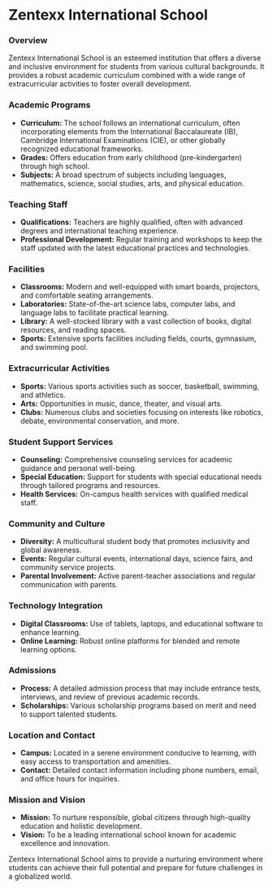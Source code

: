 # Zentexx International School 

### Overview
Zentexx International School is an esteemed institution that offers a diverse and inclusive environment for students from various cultural backgrounds. It provides a robust academic curriculum combined with a wide range of extracurricular activities to foster overall development.

### Academic Programs
- **Curriculum:** The school follows an international curriculum, often incorporating elements from the International Baccalaureate (IB), Cambridge International Examinations (CIE), or other globally recognized educational frameworks.
- **Grades:** Offers education from early childhood (pre-kindergarten) through high school.
- **Subjects:** A broad spectrum of subjects including languages, mathematics, science, social studies, arts, and physical education.

### Teaching Staff
- **Qualifications:** Teachers are highly qualified, often with advanced degrees and international teaching experience.
- **Professional Development:** Regular training and workshops to keep the staff updated with the latest educational practices and technologies.

### Facilities
- **Classrooms:** Modern and well-equipped with smart boards, projectors, and comfortable seating arrangements.
- **Laboratories:** State-of-the-art science labs, computer labs, and language labs to facilitate practical learning.
- **Library:** A well-stocked library with a vast collection of books, digital resources, and reading spaces.
- **Sports:** Extensive sports facilities including fields, courts, gymnasium, and swimming pool.

### Extracurricular Activities
- **Sports:** Various sports activities such as soccer, basketball, swimming, and athletics.
- **Arts:** Opportunities in music, dance, theater, and visual arts.
- **Clubs:** Numerous clubs and societies focusing on interests like robotics, debate, environmental conservation, and more.

### Student Support Services
- **Counseling:** Comprehensive counseling services for academic guidance and personal well-being.
- **Special Education:** Support for students with special educational needs through tailored programs and resources.
- **Health Services:** On-campus health services with qualified medical staff.

### Community and Culture
- **Diversity:** A multicultural student body that promotes inclusivity and global awareness.
- **Events:** Regular cultural events, international days, science fairs, and community service projects.
- **Parental Involvement:** Active parent-teacher associations and regular communication with parents.

### Technology Integration
- **Digital Classrooms:** Use of tablets, laptops, and educational software to enhance learning.
- **Online Learning:** Robust online platforms for blended and remote learning options.

### Admissions
- **Process:** A detailed admission process that may include entrance tests, interviews, and review of previous academic records.
- **Scholarships:** Various scholarship programs based on merit and need to support talented students.

### Location and Contact
- **Campus:** Located in a serene environment conducive to learning, with easy access to transportation and amenities.
- **Contact:** Detailed contact information including phone numbers, email, and office hours for inquiries.

### Mission and Vision
- **Mission:** To nurture responsible, global citizens through high-quality education and holistic development.
- **Vision:** To be a leading international school known for academic excellence and innovation.

Zentexx International School aims to provide a nurturing environment where students can achieve their full potential and prepare for future challenges in a globalized world.
